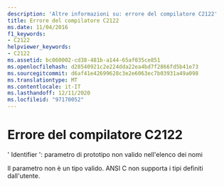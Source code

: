 ```yaml
---
description: 'Altre informazioni su: errore del compilatore C2122'
title: Errore del compilatore C2122
ms.date: 11/04/2016
f1_keywords:
- C2122
helpviewer_keywords:
- C2122
ms.assetid: bc060002-cd38-481b-a144-65af035ce851
ms.openlocfilehash: d28540921c2e224dda22ea4bd7f2866fd5b41e73
ms.sourcegitcommit: d6af41e42699628c3e2e6063ec7b03931a49a098
ms.translationtype: MT
ms.contentlocale: it-IT
ms.lasthandoff: 12/11/2020
ms.locfileid: "97170052"
---
```

# <a name="compiler-error-c2122"></a>Errore del compilatore C2122

' Identifier ': parametro di prototipo non valido nell'elenco dei nomi

Il parametro non è un tipo valido. ANSI C non supporta i tipi definiti dall'utente.

